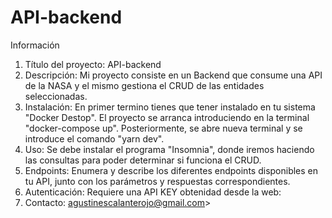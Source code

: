 # API-backend

Información 
1. Título del proyecto: API-backend
2. Descripción: Mi proyecto consiste en un Backend que consume una API de la NASA y el mismo gestiona el CRUD de las entidades seleccionadas.
3. Instalación: En primer termino tienes que tener instalado en tu sistema "Docker Destop". El proyecto se arranca introduciendo en la terminal "docker-compose up". Posteriormente, se abre nueva terminal y se introduce el comando "yarn dev". 
4. Uso: Se debe instalar el programa "Insomnia", donde iremos haciendo las consultas para poder determinar si funciona el CRUD. 
5. Endpoints: Enumera y describe los diferentes endpoints disponibles en tu API, junto con los parámetros y respuestas correspondientes.
6. Autenticación: Requiere una API KEY obtenidad desde la web: 
7. Contacto: agustinescalanterojo@gmail.com>

